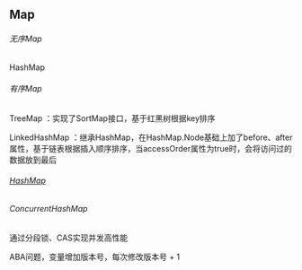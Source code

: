 Map
-

###### 无序Map

HashMap

###### 有序Map

TreeMap ：实现了SortMap接口，基于红黑树根据key排序

LinkedHashMap ：继承HashMap，在HashMap.Node基础上加了before、after属性，基于链表根据插入顺序排序，当accessOrder属性为true时，会将访问过的数据放到最后

###### [HashMap](HashMap.md)

###### ConcurrentHashMap

通过分段锁、CAS实现并发高性能

ABA问题，变量增加版本号，每次修改版本号 + 1


 
